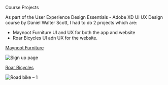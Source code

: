 Course Projects

As part of the User Experience Design Essentials - Adobe XD UI UX Design course by Daniel Walter Scott, I had to do 2 projects which are:
- Maynoot Furniture UI and UX for both the app and website
- Roar Bicycles UI adn UX for the website.

<ins> Maynoot Furniture </ins>

![Sign up page](https://github.com/SGhuman123/AdobeXDProjects/assets/63066897/8f04ae90-513f-47e7-b29f-367b755c88eb)


<ins>Roar Bicycles</ins>

![Road bike – 1](https://github.com/SGhuman123/AdobeXDProjects/assets/63066897/52b23ce0-4e27-4c67-b3a1-3b37ea9e04a6)
